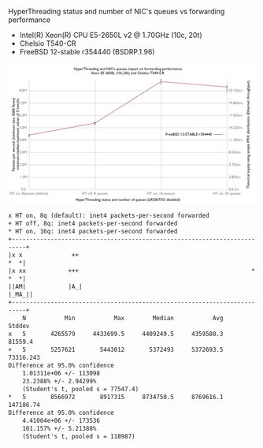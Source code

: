HyperThreading status and number of NIC's queues vs forwarding performance
  - Intel(R) Xeon(R) CPU E5-2650L v2 @ 1.70GHz (10c, 20t)
  - Chelsio T540-CR
  - FreeBSD 12-stable r354440 (BSDRP.1.96)

![HyperThreading and number of NIC's queues impact on forwarding performance with BSDRP 1.96](graph.png)


```
x HT on, 8q (default): inet4 packets-per-second forwarded
+ HT off, 8q: inet4 packets-per-second forwarded
* HT on, 16q: inet4 packets-per-second forwarded
+--------------------------------------------------------------------------+
|x x              ++                                                   *  *|
|x xx            +++                                                 * *  *|
||AM|            |A_|                                                |_MA_||
+--------------------------------------------------------------------------+
    N           Min           Max        Median           Avg        Stddev
x   5       4265579     4433699.5     4409249.5     4359580.3       81559.4
+   5       5257621       5443012       5372493     5372693.5     73316.243
Difference at 95.0% confidence
	1.01311e+06 +/- 113098
	23.2388% +/- 2.94299%
	(Student's t, pooled s = 77547.4)
*   5       8566972       8917315     8734750.5     8769616.1     147186.74
Difference at 95.0% confidence
	4.41004e+06 +/- 173536
	101.157% +/- 5.21388%
	(Student's t, pooled s = 118987)
```
